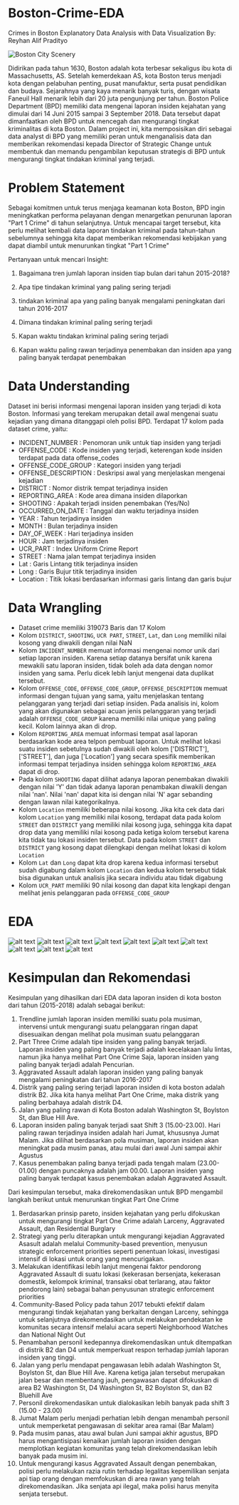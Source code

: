 # Boston-Crime-EDA
Crimes in Boston Explanatory Data Analysis with Data Visualization
By: Reyhan Alif Pradityo

<img src="https://www.bu.edu/admissions/files/2018/07/17-2005-AERIALS-101-cropped-e1535295662889-1920x600.jpg" alt="Boston City Scenery"></p>

Didirikan pada tahun 1630, Boston adalah kota terbesar sekaligus ibu kota di Massachusetts, AS. Setelah kemerdekaan AS, kota Boston terus menjadi kota dengan pelabuhan penting, pusat manufaktur, serta pusat pendidikan dan budaya. Sejarahnya yang kaya menarik banyak turis, dengan wisata Faneuil Hall menarik lebih dari 20 juta pengunjung per tahun. Boston Police Department (BPD) memiliki data mengenai laporan insiden kejahatan yang dimulai dari 14 Juni 2015 sampai 3 September 2018. Data tersebut dapat dimanfaatkan oleh BPD untuk mencegah dan mengurangi tingkat kriminalitas di kota Boston. Dalam project ini, kita memposisikan diri sebagai data analyst di BPD yang memiliki peran untuk menganalisis data dan memberikan rekomendasi kepada Director of Strategic Change untuk membentuk dan memandu pengambilan keputusan strategis di BPD untuk mengurangi tingkat tindakan kriminal yang terjadi.

# Problem Statement 
Sebagai komitmen untuk terus menjaga keamanan kota Boston, BPD ingin meningkatkan performa pelayanan dengan menargetkan penurunan laporan "Part 1 Crime" di tahun selanjutnya. Untuk mencapai target tersebut, kita perlu melihat kembali data laporan tindakan kriminal pada tahun-tahun sebelumnya sehingga kita dapat memberikan rekomendasi kebijakan yang dapat diambil untuk menurunkan tingkat "Part 1 Crime" 

Pertanyaan untuk mencari Insight:
1. Bagaimana tren jumlah laporan insiden tiap bulan dari tahun 2015-2018? </p>
2. Apa tipe tindakan kriminal yang paling sering terjadi</p>
3. tindakan kriminal apa yang paling banyak mengalami peningkatan dari tahun 2016-2017</p>
4. Dimana tindakan kriminal paling sering terjadi </p>
5. Kapan waktu tindakan kriminal paling sering terjadi</p>
6. Kapan waktu paling rawan terjadinya penembakan dan insiden apa yang paling banyak terdapat penembakan</p>

# Data Understanding
Dataset ini berisi informasi mengenai laporan insiden yang terjadi di kota Boston. Informasi yang terekam merupakan detail awal mengenai suatu kejadian yang dimana ditanggapi oleh polisi BPD. Terdapat 17 kolom pada dataset crime, yaitu:
- INCIDENT_NUMBER : Penomoran unik untuk tiap insiden yang terjadi
- OFFENSE_CODE : Kode insiden yang terjadi, keterengan kode insiden terdapat pada data offense_codes
- OFFENSE_CODE_GROUP : Kategori insiden yang terjadi
- OFFENSE_DESCRIPTION : Deskripsi awal yang menjelaskan mengenai kejadian 
- DISTRICT : Nomor distrik tempat terjadinya insiden  
- REPORTING_AREA : Kode area dimana insiden dilaporkan
- SHOOTING : Apakah terjadi insiden penembakan (Yes/No)
- OCCURRED_ON_DATE : Tanggal dan waktu terjadinya insiden
- YEAR : Tahun terjadinya insiden
- MONTH : Bulan terjadinya insiden
- DAY_OF_WEEK : Hari terjadinya insiden
- HOUR : Jam terjadinya insiden
- UCR_PART : Index Uniform Crime Report
- STREET : Nama jalan tempat terjadinya insiden
- Lat : Garis Lintang titik terjadinya insiden 
- Long : Garis Bujur titik terjadinya insiden 
- Location : Titik lokasi berdasarkan informasi garis lintang dan garis bujur

# Data Wrangling
- Dataset crime memiliki 319073 Baris dan 17 Kolom
- Kolom `DISTRICT`, `SHOOTING`, `UCR PART`, `STREET`, `Lat`, dan `Long` memiliki nilai kosong yang diwakili dengan nilai NaN
- Kolom `INCIDENT_NUMBER` memuat informasi mengenai nomor unik dari setiap laporan insiden. Karena setiap datanya bersifat unik karena mewakili satu laporan insiden, tidak boleh ada data dengan nomor insiden yang sama. Perlu dicek lebih lanjut mengenai data duplikat tersebut.
- Kolom `OFFENSE_CODE`, `OFFENSE_CODE_GROUP`, `OFFENSE_DESCRIPTION` memuat informasi dengan tujuan yang sama, yaitu menjelaskan tentang pelanggaran yang terjadi dari setiap insiden. Pada analisis ini, kolom yang akan digunakan sebagai acuan jenis pelanggaran yang terjadi adalah `OFFENSE_CODE_GROUP` karena memiliki nilai unique yang paling kecil. Kolom lainnya akan di drop.
- Kolom `REPORTING_AREA` memuat informasi tempat asal laporan berdasarkan kode area telpon pembuat laporan. Untuk melihat lokasi suatu insiden sebetulnya sudah diwakili oleh kolom ['DISTRICT'], ['STREET'], dan juga ['Location'] yang secara spesifik memberikan informasi tempat terjadinya insiden sehingga kolom `REPORTING_AREA` dapat di drop.
- Pada kolom `SHOOTING` dapat dilihat adanya laporan penembakan diwakili dengan nilai 'Y' dan tidak adanya laporan penambakan diwakili dengan nilai 'nan'. Nilai 'nan' dapat kita isi dengan nilai 'N' agar sebanding dengan lawan nilai kategorikalnya.
- Kolom `Location` memiliki beberapa nilai kosong. Jika kita cek data dari kolom `Location` yang memiliki nilai kosong, terdapat data pada kolom `STREET` dan `DISTRICT` yang memiliki nilai kosong juga, sehingga kita dapat drop data yang memiliki nilai kosong pada ketiga kolom tersebut karena kita tidak tau lokasi insiden tersebut. Data pada kolom `STREET` dan `DISTRICT` yang kosong dapat dilengkapi dengan melihat lokasi di kolom `Location` 
- Kolom `Lat` dan `Long` dapat kita drop karena kedua informasi tersebut sudah digabung dalam kolom `Location` dan kedua kolom tersebut tidak bisa digunakan untuk analisis jika secara individu atau tidak digabung 
- Kolom `UCR_PART` memiliki 90 nilai kosong dan dapat kita lengkapi dengan melihat jenis pelanggaran pada `OFFENSE_CODE_GROUP` 

# EDA
![alt text](https://github.com/reyhanalif/Boston-Crime-EDA/blob/main/Presentation/8.jpg?raw=true)
![alt text](https://github.com/reyhanalif/Boston-Crime-EDA/blob/main/Presentation/9.jpg?raw=true)
![alt text](https://github.com/reyhanalif/Boston-Crime-EDA/blob/main/Presentation/10.jpg?raw=true)
![alt text](https://github.com/reyhanalif/Boston-Crime-EDA/blob/main/Presentation/11.jpg?raw=true)
![alt text](https://github.com/reyhanalif/Boston-Crime-EDA/blob/main/Presentation/12.jpg?raw=true)
![alt text](https://github.com/reyhanalif/Boston-Crime-EDA/blob/main/Presentation/13.jpg?raw=true)
![alt text](https://github.com/reyhanalif/Boston-Crime-EDA/blob/main/Presentation/14.jpg?raw=true)
![alt text](https://github.com/reyhanalif/Boston-Crime-EDA/blob/main/Presentation/15.jpg?raw=true)
![alt text](https://github.com/reyhanalif/Boston-Crime-EDA/blob/main/Presentation/16.jpg?raw=true)
![alt text](https://github.com/reyhanalif/Boston-Crime-EDA/blob/main/Presentation/17.jpg?raw=true)

# Kesimpulan dan Rekomendasi 
Kesimpulan yang dihasilkan dari EDA data laporan insiden di kota boston dari tahun (2015-2018) adalah sebagai berikut:
1. Trendline jumlah laporan insiden memiliki suatu pola musiman, intervensi untuk mengurangi suatu pelanggaran ringan dapat disesuaikan dengan melihat pola musiman suatu pelanggaran
2. Part Three Crime adalah tipe insiden yang paling banyak terjadi. Laporan insiden yang paling banyak terjadi adalah kecelakaan lalu lintas, namun jika hanya melihat Part One Crime Saja, laporan insiden yang paling banyak terjadi adalah Pencurian.
3. Aggravated Assault adalah laporan insiden yang paling banyak mengalami peningkatan dari tahun 2016-2017
4. Distrik yang paling sering terjadi laporan insiden di kota boston adalah distrik B2. Jika kita hanya melihat Part One Crime, maka distrik yang paling berbahaya adalah distrik D4. 
5. Jalan yang paling rawan di Kota Boston adalah Washington St, Boylston St, dan Blue Hill Ave.
6. Laporan insiden paling banyak terjadi saat Shift 3 (15.00-23.00). Hari paling rawan terjadinya insiden adalah hari Jumat, khususnya Jumat Malam. Jika dilihat berdasarkan pola musiman, laporan insiden akan meningkat pada musim panas, atau mulai dari awal Juni sampai akhir Agustus
7. Kasus penembakan paling banya terjadi pada tengah malam (23.00-01.00) dengan puncaknya adalah jam 00.00. Laporan insiden yang paling banyak terdapat kasus penembakan adalah Aggravated Assault.

Dari kesimpulan tersebut, maka direkomendasikan untuk BPD mengambil langkah berikut untuk menurunkan tingkat Part One Crime
1. Berdasarkan prinsip pareto, insiden kejahatan yang perlu difokuskan untuk mengurangi tingkat Part One Crime adalah Larceny, Aggravated Assault, dan Residential Burglary
2. Strategi yang perlu diterapkan untuk mengurangi kejadian Aggravated Asasult adalah melalui Community-based prevention, menyusun strategic enforcement priorities seperti penentuan lokasi, investigasi intensif di lokasi untuk orang yang mencurigakan.
3. Melakukan identifikasi lebih lanjut mengenai faktor pendorong Aggravated Assault di suatu lokasi (kekerasan bersenjata, kekerasan domestik, kelompok kriminal, transaksi obat terlarang, atau faktor pendorong lain) sebagai bahan penyusunan strategic enforcement priorities
4. Community-Based Policy pada tahun 2017 tebukti efektif dalam mengurangi tindak kejahatan yang berkaitan dengan Larceny, sehingga untuk selanjutnya direkomendasikan untuk melakukan pendekatan ke komunitas secara intensif melalui acara seperti Neighborhood Watches dan National Night Out
5. Penambahan personil kedepannya direkomendasikan untuk ditempatkan di distrik B2 dan D4 untuk memperkuat respon terhadap jumlah laporan insiden yang tinggi.
6. Jalan yang perlu mendapat pengawasan lebih adalah Washington St, Boylston St, dan Blue Hill Ave. Karena ketiga jalan tersebut merupakan jalan besar dan membentang jauh, pengawasan dapat difokuskan di area B2 Washington St, D4 Washington St, B2 Boylston St, dan B2 Bluehill Ave
7. Personil direkomendasikan untuk dialokasikan lebih banyak pada shift 3 (15.00 - 23.00)
8. Jumat Malam perlu menjadi perhatian lebih dengan menambah personil untuk memperketat pengawasan di sekitar area ramai (Bar Malam)
9. Pada musim panas, atau awal bulan Juni sampai akhir agustus, BPD harus mengantisipasi kenaikan jumlah laporan insiden dengan memplotkan kegiatan komunitas yang telah direkomendasikan lebih banyak pada musim ini. 
10. Untuk mengurangi kasus Aggravated Assault dengan penembakan, polisi perlu melakukan razia rutin terhadap legalitas kepemilikan senjata api tiap orang dengan memfokuskan di area rawan yang telah direkomendasikan. Jika senjata api ilegal, maka polisi harus menyita senjata tersebut.   
